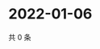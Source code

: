 # 2022-01-06

共 0 条

<!-- BEGIN WEIBO -->
<!-- 最后更新时间 Thu Jan 06 2022 21:24:17 GMT+0800 (China Standard Time) -->

<!-- END WEIBO -->
